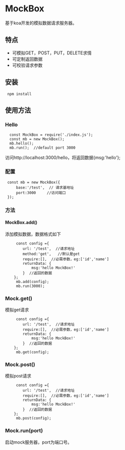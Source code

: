 # MockBox
基于koa开发的模拟数据请求服务器。

## 特点
- 可模拟GET，POST，PUT，DELETE求情
- 可定制返回数据
- 可校验请求参数

## 安装
` npm install`

## 使用方法

### Hello
```
  const MockBox = require('./index.js');
  const mb = new MockBox();
  mb.hello();
  mb.run();  //default port 3000
```
访问http://localhost:3000/hello，将返回数据{msg:'hello'};
### 配置
```
 const mb = new MockBox({
     base:'/test',  // 请求基地址
     port:3000     //访问端口
 });

```
### 方法
#### MockBox.add()
添加模拟数据，数据格式如下
```
     const config ={
        url: '/test',  //请求地址
        method:'get',   //默认是get
        require:[],  //必需参数，eg:['id','name']
        returnData: {
            msg:'hello MockBox!'
        }  //返回的数据
    };
     mb.add(config);
     mb.run(3000);
```
### Mock.get()

模拟get请求
```
     const config ={
        url: '/test',  //请求地址
        require:[],  //必需参数，eg:['id','name']
        returnData: {
            msg:'hello MockBox!'
        }  //返回的数据
    };
     mb.get(config);
```
### Mock.post()

模拟post请求
```
     const config ={
        url: '/test',  //请求地址
        require:[],  //必需参数，eg:['id','name']
        returnData: {
            msg:'hello MockBox!'
        }  //返回的数据
    };
     mb.post(config);
```
### Mock.run(port)
启动mock服务器，port为端口号。